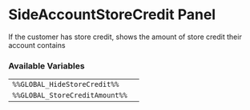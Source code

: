 # SideAccountStoreCredit Panel

If the customer has store credit, shows the amount of store credit their account contains

### Available Variables
|||
|---|---|
| `%%GLOBAL_HideStoreCredit%%` |
| `%%GLOBAL_StoreCreditAmount%%` |
